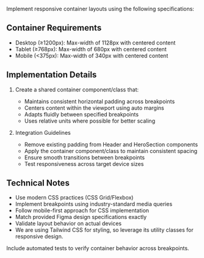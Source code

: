 Implement responsive container layouts using the following specifications:

## Container Requirements
- Desktop (≥1200px): Max-width of 1128px with centered content
- Tablet (≥768px): Max-width of 680px with centered content  
- Mobile (<375px): Max-width of 340px with centered content

## Implementation Details
1. Create a shared container component/class that:
   - Maintains consistent horizontal padding across breakpoints
   - Centers content within the viewport using auto margins
   - Adapts fluidly between specified breakpoints
   - Uses relative units where possible for better scaling

2. Integration Guidelines
   - Remove existing padding from Header and HeroSection components
   - Apply the container component/class to maintain consistent spacing
   - Ensure smooth transitions between breakpoints
   - Test responsiveness across target device sizes

## Technical Notes
- Use modern CSS practices (CSS Grid/Flexbox)
- Implement breakpoints using industry-standard media queries
- Follow mobile-first approach for CSS implementation
- Match provided Figma design specifications exactly
- Validate layout behavior on actual devices
- We are using Tailwind CSS for styling, so leverage its utility classes for responsive design.

Include automated tests to verify container behavior across breakpoints.